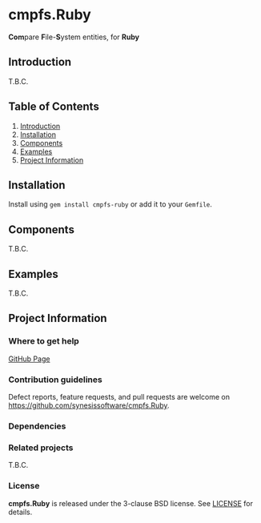 # cmpfs.Ruby
**Com**pare **F**ile-**S**ystem entities, for **Ruby**

## Introduction

T.B.C.

## Table of Contents

1. [Introduction](#introduction)
2. [Installation](#installation)
3. [Components](#components)
4. [Examples](#examples)
5. [Project Information](#project-information)

## Installation

Install using `gem install cmpfs-ruby` or add it to your `Gemfile`.

## Components

T.B.C.

## Examples

T.B.C.

## Project Information

### Where to get help

[GitHub Page](https://github.com/synesissoftware/cmpfs.Ruby "GitHub Page")

### Contribution guidelines

Defect reports, feature requests, and pull requests are welcome on https://github.com/synesissoftware/cmpfs.Ruby.

### Dependencies

### Related projects

T.B.C.

### License

**cmpfs.Ruby** is released under the 3-clause BSD license. See [LICENSE](./LICENSE) for details.

